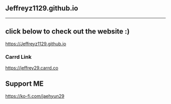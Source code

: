 ## Jeffreyz1129.github.io

--- 

## click below to check out the website :)

https://Jeffreyz1129.github.io

### Carrd Link

https://jeffrey29.carrd.co

## Support ME

https://ko-fi.com/jaehyun29

